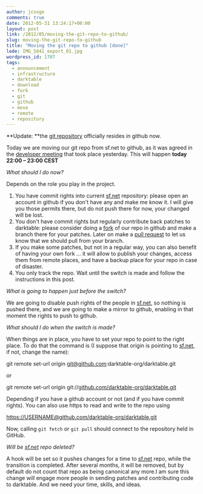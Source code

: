 ```yaml
---
author: jcsogo
comments: true
date: 2012-05-31 13:24:17+00:00
layout: post
link: /2012/05/moving-the-git-repo-to-github/
slug: moving-the-git-repo-to-github
title: "Moving the git repo to github [done]"
lede: IMG_5841_export_01.jpg
wordpress_id: 1707
tags:
  - announcement
  - infrastructure
  - darktable
  - download
  - fork
  - git
  - github
  - move
  - remote
  - repository
---
```

**Update: **the [git repository](https://github.com/darktable-org/darktable) officially resides in github now.

Today we are moving our git repo from sf.net to github, as it was agreed in the [developer meeting](https://darktable.org/redmine/projects/darktable/wiki/Dev_Meeting_Agenda) that took place yesterday. This will happen **today 22:00&nbsp;– 23:00 CEST**

_What should I do now?_

Depends on the role you play in the project.

1. You have commit rights into current [sf.net](https://sf.net/) repository: please open an account in github if you don't have any and make me know it. I will give you those permits there, but do not push there for now, your changed will be lost.
2. You don't have commit rights but regularly contribute back patches to darktable: please consider doing a [fork](https://help.github.com/articles/fork-a-repo/) of our repo in github and make a branch there for your patches. Later on make a [pull request](https://help.github.com/articles/about-pull-requests/) to let us know that we should pull from your branch.
3. If you make some patches, but not in a regular way, you can also benefit of having your own fork ... it will allow to publish your changes, access them from remote places, and have a backup place for your repo in case of disaster.
4. You only track the repo. Wait until the switch is made and follow the instructions in this post.

_What is going to happen just before the switch?_

We are going to disable push rights of the people in [sf.net](https://sf.net/), so nothing is pushed there, and we are going to make a mirror to github, enabling in that moment the rights to push to github.

_What should I do when the switch is made?_

When things are in place, you have to set your repo to point to the right place. To do that  the command is (I suppose that origin is pointing to [sf.net](https://sf.net/), if not, change the name):

git remote set-url origin git@github.com:darktable-org/darktable.git

or

git remote set-url origin git://[github.com/darktable-org/darktable.git](https://github.com/darktable-org/darktable.git)

Depending if you have a github account or not (and if you have commit rights). You can also use https to read and write to the repo using

[https://USERNAME@github.com/darktable-org/darktable.git](https://USERNAME@github.com/darktable-org/darktable.git)

Now, calling `git fetch` or `git pull`  should connect to the repository held in GitHub.

_Will be [sf.net](https://sf.net/) repo deleted?_

A hook will be set so it pushes changes for a time to [sf.net](https://sf.net/) repo, while the transition is completed. After several months, it will be removed, but by default do not count that repo as being canonical any more.I am sure this change will engage more people in sending patches and contributing code to darktable. And we need your time, skills, and ideas.
